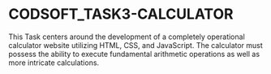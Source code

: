 # CODSOFT_TASK3-CALCULATOR
This Task centers around the development of a completely operational calculator website utilizing HTML, CSS, and JavaScript. The calculator must possess the ability to execute fundamental arithmetic operations as well as more intricate calculations.
